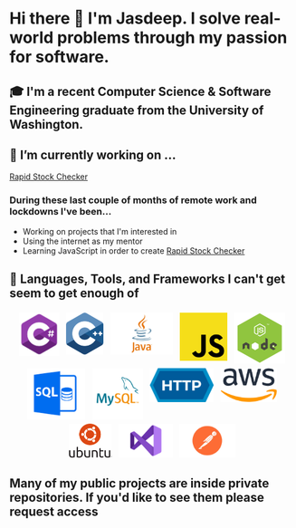 # Hi there 👋 I'm Jasdeep. I  solve real-world problems through my passion for software. 

<!--
**JasdeepB/JasdeepB** is a ✨ _special_ ✨ repository because its `README.md` (this file) appears on your GitHub profile.

Here are some ideas to get you started:

- 🔭 I’m currently working on ...
- 🌱 I’m currently learning ...
- 👯 I’m looking to collaborate on ...
- 🤔 I’m looking for help with ...
- 💬 Ask me about ...
- 📫 How to reach me: ...
- 😄 Pronouns: ...
- ⚡ Fun fact: ...
-->
## 🎓 I'm a recent Computer Science & Software Engineering graduate from the University of Washington.

## 🔭 I’m currently working on ...
<p><a href="https://www.rapidstockchecker.com/">Rapid Stock Checker</a></p>

### During these last couple of months of remote work and lockdowns I've been...
<ul>
  <li>Working on projects that I'm interested in</li>
  <li>Using the internet as my mentor</li>
  <li>Learning JavaScript in order to create <a href="https://www.rapidstockchecker.com/">Rapid Stock Checker</a></li>
  </ul>

## 🧰 Languages, Tools, and Frameworks I can't get seem to get enough of
<p align="center">
<img src="Images/csharp-e7b8fcd4ce.png" alt="C#" height="76" style="vertical-align:top; margin:4px">
<img src="Images/c-logo-vector.svg" alt="C++" height="74" style="vertical-align:top; margin:4px">
<img src="Images/java_logo_640.jpg" alt="Java" height="74" style="vertical-align:top; margin:4px">
<img src="Images/javascript-542e10ea6e.png" alt="JavaScript" height="85" style="vertical-align:top; margin:4px">
<img src="Images/nodejs-development-services.png" alt="Node.js" height="90" style="vertical-align:top; margin:4px">
<img src="Images/image.png" alt="SQL" height="90" style="vertical-align:top; margin:4px">
<img src="Images/download (1).png" alt="MySQL" height="90" style="vertical-align:top; margin:4px">
<img src="Images/HTTP_logo.svg.png" alt="HTTP" height="60" style="vertical-align:top; margin:4px">
<img src="Images/download.png" alt="AWS" height="60" style="vertical-align:top; margin:4px">
<img src="Images/ubuntu-logo112 (1).png" alt="Ubuntu" height="60" style="vertical-align:top; margin:4px">
<img src="Images/Visual-Studio-Logo.png" alt="Visual Studio" height="60" style="vertical-align:top; margin:4px">
<img src="Images/postman.jpg" alt="Postman" height="60" style="vertical-align:top; margin:4px">
</p>

## Many of my public projects are inside private repositories. If you'd like to see them please request access
